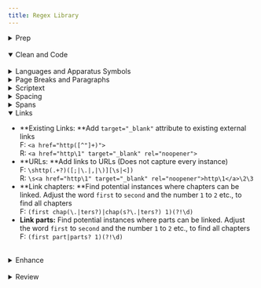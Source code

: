 ```yaml
---
title: Regex Library
---
```

<details close>

<summary>Prep</summary>

* **extract text**: in the Find window, choose <mark>'Extract'</mark> to pull contents from a file or project.<br>F: `<body(?msi)(.*?)</body>`

</details>

<br>

<details open>

<summary>Clean and Code</summary>

<br>

<details close>

<summary>Languages and Apparatus Symbols</summary>

* **lang-hbo: **Find instances of Hebrew.<br>F: `(([ְֱֲֳִֵֶַָֹֺֻּֽ֑֖֛֢֣֤֥֦֧֪֚֭֮֒֓֔֕֗֘֙֜֝֞֟֠֡֨֩֫֬֯־ֿ׀ׁׂ׃ׅׄ׆ׇאבגדהוזחטיךכלםמןנסעףפץצקרשתװױײ׳״]+-? ?)+)`
* **lang-grc: **Find instances of Greek.<br>F: `([\p{Greek}][\p{Greek} ́¨ˆ̂˘̆̑̃ˋ̔̓ ͂.,’“;]+\b)`
* **Apparatus Symbols: **Find apparatus symbols.<br>F: `([ℵ]|&#x(?:2135;|E(?:00[021];|5(?:0[45E6FA];|1[034679];))))`
* **Check Lang:** Find special lang characters.<br>F: `<span class="([^"]+)">([^A-Z][^<]*[āåâêëėèēîīôöòōûüū][^<]*)</span>`
* **Extract Lang: **Choose <mark>'Extract'</mark> to create a list of italicized words. Use this list to look for untagged `lang` or `translit`.<br>F: `<span class="(italic|i)">([^<]*)</span>`

</details>

<details close>

<summary>Page Breaks and Paragraphs</summary>

* **Pagebreak breaking words: **Find pagebreaks that are in between words.<br>F: `([a-z]+)-\s*(<span epub:type="pagebreak" id="[^"]*" title="[^"]*"></span>)`<br>R: `\2 \1`
* **Pagebreak with no space: **Find page breaks that have no space on either side.<br>F: `(\w+<span epub:type="pagebreak" id="[^"]*" title="[^"]*"></span>)(\w+)`<br>R: `\1 \2`
* **Pagebreak begin line space: **Find a pagebreak that has a space at the beginning of a line<br>F: `(<[^>]*><span epub:type="pagebreak"[^>]*></span>)\s`<br>R: `\1`
* **Find broken paragraphs (1): **Find potential broken paragraphs<br>F: `([^\.|!|”|?|"|>|)|:])</p>\s*<p[^>]*>\s*(<span epub:type="pagebreak" id="page.+?" title="[^>]*></span>)`<br>R: `\1 \2`
* **Find broken paragraphs (2): **Find potential broken paragraphs<br>F: `<p([^>]*)>\s*(<span epub:type="pagebreak" id="page.+?" title="[^>]*></span>)([a-z]+)`<br>! Case sensitive

</details>

<details close>

<summary>Scriptext</summary>

* **Scriptext Finder (1): **Find blockquotes that have `data-ref` tags in them. (<mark>Use _after_ running Percival</mark>)<br>F: `<blockquote>(\s*(<p[^>]*>.*?</p>\s*)*<p[^>]*>.*?(<a data-ref="[^"]*">[^<]*</a>.*?</p>\s*</blockquote>))`<br>R: `<blockquote class="scriptext">\1`
* **Scriptext Finder (2): **Find blockquotes that have a `data-ref` before it. (<mark>Use _after_ running Percival</mark>)<br>F: `(<a data-ref="[^"]*">([^<]*)</a>(:|.)</p>\s*)<blockquote>`<br>R: `\1<blockquote class="scriptext">`

</details>

<details close>

<summary>Spacing</summary>

* **No space between words: **Find and replace words with no space in between<br>F: `(<span class="(?!label)[^"]*">[^<]*</span>)(\w)`<br>R: `\1 \2`
* **No space between spans: **Find and replace span tags with no space in between<br>F: `(<span class="(?!label)[^"]*">[^<]*</span>)(<span class="(?!label)[^"]*">\w+[^<]*</span>)`<br>R:`\1 \2`
* **No space open parens: **Find and replace an opening parenthesis with no space before<br>F: `(\w</span>)(\()`<br>R: `\1 \2`
* **Begin span spacing:** Find spans lacking a space before<br> F: `([a-z]+)(<span)`<br>R: `\1 \2`
* **Space after first tag: **Find and replace opening tags with a space after<br>F: `<([^>])> (.*?)`<br>R: `<\1>\2`
* **Space before last tag:** Find and replace closing tags with a space before<br>F:  `</(p|td|h1|h2|h3)>`<br>R: `</\1>`
* **Dash spacing:** Find dashes with potential spacing issues<br>F: `(\s[^>/= ]*\s[-–][^</= ]*\s|\s[^>/= ]*[-–]\s[^</= ]*\s)`
* **Space after comma: **Find a comma with no space after<br>F: `,([^"’”'<0-9 —\)]+)`<br>R: `, \1`

</details>

<details close>

<summary>Spans</summary>

* **Span combine (1): **Find and replace to combine the content of spans with the same class<br>F: `<span class="([^"]*)">([^<]*)</span>(\s*)<span class="\1">([^<]*)</span>`<br>R: `<span class="\1">\2\3\4</span>`
* **Span combine (2): **Find and replace spans that can be combined into a single class<br>F: `<span class="([^"]*)"><span class="([^"]*)">([^<]*)</span></span>`<br>R: `<span class="\1 \2">\3</span>`
* **Remove spans from headings:** Find spans in headings that are potentially not needed<br>F: `(<h\d[^>]*>.*?)<span(\s*class="(?!label)[^"]*")*>([^<]*)</span>(.*?</h\d>)`<br>R: `\1\3\4`
* **Remove space within spans:** Find spans with a space inside<br>F: `<span class="([^"]+)"> ([^<]+)</span>`<br>R: `<span class="\1">\2</span>` (include the space _before_ the span)<br><br>F: `<span class="([^"]+)">([^<]+) </span>`<br>R: `<span class="\1">\2</span>` (include the space _after_ the span)
* **Move non-english chars in span:** Find and replace the class of a span containing non-english characters<br>F: `<span class="(italic|i)">([^a-zA-Z0-9\s]+)</span>`<br>R: `<span class="\1">\2</span>`
* **Remove unnecessary span:** Find spans around punctuation and replace without the span<br>F: `<span class="[^"]*">(‘|“|’|”|\.|\)|\(|\?|!|,)+</span>`<br>R: `\1`
* **Repeating spans:** Find and replace adjacent spans that repeat<br>F: `<span class="([^\n<>]+)">([^\n<>]+)</span><span class="\1">`<br>R: `<span class="\1">\2`

</details>

<details open>

<summary>Links</summary>

* **Existing Links: **Add `target="_blank"` attribute to existing external links<br>F: `<a href="http([^"]+)">`<br>R: `<a href="http\1" target="_blank" rel="noopener">`
* **URLs: **Add links to URLs (Does not capture every instance)<br>F: `\shttp(.+?)([;|\.|,|\)][\s|<])`<br>R: `\s<a href="http\1" target="_blank" rel="noopener">http\1</a>\2\3`
* **Link chapters: **Find potential instances where chapters can be linked. Adjust the word `first` to `second` and the number `1` to `2` etc., to find all chapters<br>F: `(first chap(\.|ters?)|chap(s?\.|ters?) 1)(?!\d)`
* **Link parts:** Find potential instances where parts can be linked. Adjust the word `first` to `second` and the number `1` to `2` etc., to find all chapters<br>F: `(first part|parts? 1)(?!\d)`

</details>

</details>

<br>

<details close>

<summary>Enhance</summary>

* `code`, description

</details>

<br>

<details close>

<summary>Review</summary>

* `code`, description

</details>
